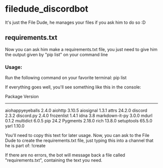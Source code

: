# filedude_discordbot
It's just the File Dude, he manages your files if you ask him to do so :D

## requirements.txt
Now you can ask him make a requirements.txt file, you just need to give him the
output given by "pip list" on your command line

### Usage:
Run the following command on your favorite terminal:
  pip list 

If everything goes well, you'll see something like this in the console:

  Package          Version
  ---------------- -------
  aiohappyeyeballs 2.4.0
  aiohttp          3.10.5 
  aiosignal        1.3.1
  attrs            24.2.0 
  discord          2.3.2
  discord.py       2.4.0
  frozenlist       1.4.1
  idna             3.8
  markdown-it-py   3.0.0
  mdurl            0.1.2
  multidict        6.0.5
  pip              24.2
  Pygments         2.18.0
  rich             13.8.0
  setuptools       65.5.0
  yarl             1.10.0

You'll need to copy this text for later usage. Now, you can ask to the File Dude to create the requirements.txt file,
just typing this into a channel that he is part of:
  !create <your pip list results>

If there are no errors, the bot will message back a file called "requirements.txt", containing the text you need.
